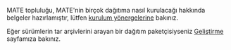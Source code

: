 <!--
.. link:
.. description:
.. tags:
.. date: 2012-04-17 06:32:31
.. title: Kurulum
.. slug: install
-->

MATE topluluğu, MATE'nin birçok dağıtıma nasıl kurulacağı hakkında belgeler hazırlamıştır,
lütfen [kurulum yönergelerine](https://wiki.mate-desktop.org/introduction/installation/) bakınız.

Eğer sürümlerin tar arşivlerini arayan bir dağıtım paketçisiyseniz
[Geliştirme](/development/) sayfamıza bakınız.
